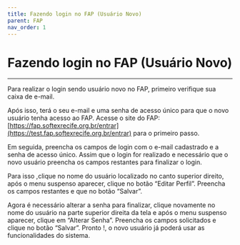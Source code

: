 ```yaml
---
title: Fazendo login no FAP (Usuário Novo)
parent: FAP
nav_order: 1
---
```


# Fazendo login no FAP (Usuário Novo)

---

Para realizar o login sendo usuário novo no FAP, primeiro verifique sua caixa de e-mail.

Após isso, terá o seu e-mail e uma senha de acesso único para que o novo usuário tenha acesso ao FAP. Acesse o site do FAP: [https://fap.softexrecife.org.br/entrar](https://test.fap.softexrecife.org.br/entrar) para o primeiro passo.

Em seguida, preencha os campos de login com o e-mail cadastrado e a senha de acesso único. Assim que o login for realizado e necessário que o novo usuário preencha os campos restantes para finalizar o login. 

Para isso ,clique no nome do usuário localizado no canto superior direito, após o menu suspenso aparecer, clique no botão “Editar Perfil”. Preencha os campos restantes e que no botão “Salvar”. 

Agora é necessário alterar a senha para finalizar, clique novamente no nome do usuário na parte superior direita da tela e após o menu suspenso aparecer, clique em “Alterar Senha”. Preencha os campos solicitados e clique no botão “Salvar”. Pronto !, o novo usuário já poderá usar as funcionalidades do sistema.